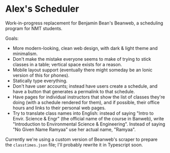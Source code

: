 # Alex's Scheduler

Work-in-progress replacement for Benjamin Bean's Beanweb, a scheduling
program for NMT students.

Goals:

- More modern-looking, clean web design, with dark & light theme and
  minimalism.
- Don't make the mistake everyone seems to make of trying to stick
  classes in a table; vertical space exists for a reason.
- Mobile layout support (eventually there might someday be an Ionic
  version of this for phones).
- Statically type everything.
- Don't have user accounts; instead have users create a schedule, and
  have a button that generates a permalink to that schedule.
- Have pages for individual instructors that show the list of classes
  they're doing (with a schedule rendered for them), and if possible,
  their office hours and links to their personal web pages.
- Try to translate class names into English: instead of saying "Intro
  to Envir. Science & Engr" (the official name of the course in
  Banweb), write "Introduction to Environmental Science &
  Engineering". Instead of saying "No Given Name Ramyaa" use her
  actual name, "Ramyaa".

Currently we're using a custom version of Beanweb's scraper to prepare
the `classtimes.json` file; I'll probably rewrite it in Typescript
soon.
